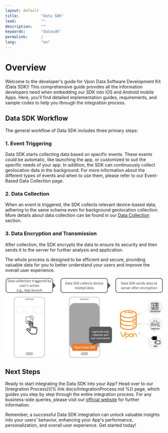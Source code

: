 ```yaml
---
layout: default
title:          "Data SDK"
lead:           ""
description:    ""
keywords:       "datasdk"
permalink:      /
lang:           "en"
---
```


# Overview

Welcome to the developer's guide for Vpon Data Software Development Kit (Data SDK)! This comprehensive guide provides all the information developers need when embedding our SDK into iOS and Android mobile Apps. Here, you'll find detailed implementation guides, requirements, and sample codes to help you through the integration process.

## Data SDK Workflow

The general workflow of Data SDK includes three primary steps:

### 1. Event Triggering
Data SDK starts collecting data based on specific events. These events could be automatic, like launching the app, or customized to suit the specific needs of your app. In addition, the SDK can continuously collect geolocation data in the background. For more information about the different types of events and when to use them, please refer to our Event-Based Data Collection page.

### 2. Data Collection
When an event is triggered, the SDK collects relevant device-based data, adhering to the same schema even for background geolocation collection. More details about data collection can be found in our [Data Collection](https://datasdk.vpon.com/introduction/data-collection) section.

### 3. Data Encryption and Transmission
After collection, the SDK encrypts the data to ensure its security and then sends it to the server for further analysis and application.

The whole process is designed to be efficient and secure, providing valuable data for you to better understand your users and improve the overall user experience.


![](/docs/images/Overview.png) 

## Next Steps

Ready to start integrating the Data SDK into your App? Head over to our 
[Integration Process]({% link docs/IntegrationProcess.md %}) page, which guides you step by step through the entire integration process. For any business-side queries, please visit our [official website][1] for further information.

Remember, a successful Data SDK integration can unlock valuable insights into your users' behavior, enhancing your App's performance, personalization, and overall user experience. Get started today!

[1]: https://datasdk.vpon.com/